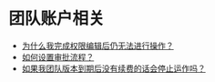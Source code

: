 # 团队账户相关
* [为什么我完成权限编辑后仍无法进行操作？](../为什么我完成权限编辑后仍无法进行操作？/qb.md)
* [如何设置审批流程？](../如何设置审批流程？/qb.md)
* [如果我团队版本到期后没有续费的话会停止运作吗？](../如果我团队版本到期后没有续费的话会停止运作吗？/qb.md)


